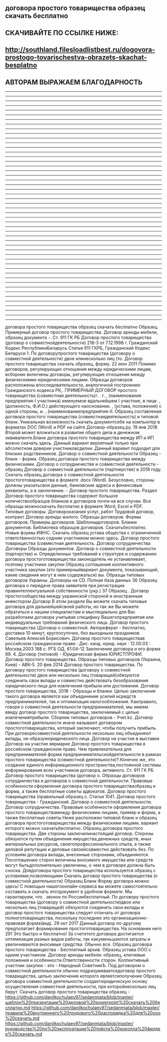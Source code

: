 договора простого товарищества образец скачать бесплатно
--------------------------------------------------
СКАЧИВАЙТЕ ПО ССЫЛКЕ НИЖЕ:
--------------------------------------------------
http://southland.filesloadlistbest.ru/dogovora-prostogo-tovarischestva-obrazets-skachat-besplatno
--------------------------------------------------
АВТОРАМ ВЫРАЖАЕМ БЛАГОДАРНОСТЬ
--------------------------------------------------
--------------------------------------------------
--------------------------------------------------
--------------------------------------------------
--------------------------------------------------
--------------------------------------------------
--------------------------------------------------
--------------------------------------------------
--------------------------------------------------
--------------------------------------------------
--------------------------------------------------
--------------------------------------------------
--------------------------------------------------
--------------------------------------------------
--------------------------------------------------
--------------------------------------------------
--------------------------------------------------
--------------------------------------------------
--------------------------------------------------
--------------------------------------------------
--------------------------------------------------
--------------------------------------------------
--------------------------------------------------
--------------------------------------------------
--------------------------------------------------
--------------------------------------------------
--------------------------------------------------
--------------------------------------------------
--------------------------------------------------
--------------------------------------------------
--------------------------------------------------
--------------------------------------------------
--------------------------------------------------
--------------------------------------------------
--------------------------------------------------
--------------------------------------------------
--------------------------------------------------
--------------------------------------------------
--------------------------------------------------
--------------------------------------------------
--------------------------------------------------
--------------------------------------------------
--------------------------------------------------
--------------------------------------------------
--------------------------------------------------
--------------------------------------------------
--------------------------------------------------
--------------------------------------------------
--------------------------------------------------
--------------------------------------------------
--------------------------------------------------
договора простого товарищества образец скачать бесплатно Образец. Примерный договор простого товарищества. Договор аренды мебели, образец документа -. Ст. 911 ГК РБ Договор простого товарищества (договор о совместнойдеятельности) 218-З от 7.12.1998 г. Гражданский Кодекс РеспубликиБеларусь Статья 911 ГКРБ, Гражданский Кодекс Беларуси 1. По договорупростого товарищества (договору о совместной деятельности) двое илинесколько лиц (то. Договор простого товарищества  скачать образец, форму. 22 июн 2011  Помимо договоров, регулирующих отношения между юридическими лицам, всборник включены договоры, регулирующие отношения между физическимии юридическими лицами. Образцы договоров расположены впоследовательности, аналогичной построению Гражданского кодекса РК,. ПРИМЕРНЫЙ ДОГОВОР простого товарищества (совместная деятельность)г. .  г. , (наименование предприятия-I участника) именуемое вдальнейшем I участник, в лице. , (должность, Ф.И.О.) действующего наосновании. , (устава, положения) с одной стороны, и. , (наименованиепредприятия-II. Образец составления договора простого товарищества (совместнаядеятельность) и типовой бланк. Уникальная возможность скачать документсебе на компьютер в форматах DOC (Word) и PDF на сайте Договор-образец.ру. 19 янв 2018  Второй может вложиться в развитие общего дела в денежном эквиваленте.Бланк договора простого товарищества между ИП и ИП можно скачать здесь. Данный вариант вероятный только при абсолютном доверии участниковсделки. Данный вариант подходит для близких родственников. Договор о совместной деятельности  Образец - бланк - форма. Образец договора простого товарищества между физическими. Договор о сотрудничестве и совместной деятельности - образец
Договор о совместной деятельности (партнерстве) в 2018 году. Скачать образец договора о совместной деятельности простоготоварищества в формате .docx (Word). Безусловно, стороны должны указатьсвои данные, банковские адреса и финансовые реквизиты, а в заключение. - Договор простого товарищества. Раздел Договор простого товарищества содержит большое количествообразцов бланков и договоров почти на все случаи. Все образцы можноскачать бесплатно в формате Word, Excel и PDF. Типовые договоры. Договороказания услуг, работ  Трудовой договор, контракт  Договор аренды жилого. Образцы договоров. Формы договоров. Примеры договоров. Шаблоныдоговоров. Бланки документов. Библиотека образцов договоров. Скачатьбесплатно. Новые формы ИФНС. Скачать образец устава общества с ограниченной ответственностью содним участником можно здесь. Договор простого товарищества (совместная деятельность. Договор сотрудничества  Договоры  Образцы документов. Договор о совместной деятельности (партнрстве) и. Определенных требований к структуре и содержанию договора простоготоварищества законодатель не устанавливает, поэтому участники закупки Образец соглашения коллективного участника закупки (это примерныйвариант документа, показывающий, какие сведения могут в нем содержаться) вы. Образцы типовых договоров Украины. Договоры на CD. Полная база данных 36 Образец договора o передаче права заявителя при регистрации правинтеллектуальной собственности (укр.) 37 Образец . Договор простогообщества между украинской стороной и иностранным инвестором  Договор
В этом разделе Вы можете скачать типовые договора для дальнейшейсвоей работы, но так же Вы можете обратиться к нашим специалистам и мыспециально для Вас разработаем договора учитывая специфику Вашегопредприятия или индивидуальных требований физического лица. Договор простого товарищества (Договор о совместной. Автореферат - бесплатно, доставка 10 минут, круглосуточно, без выходныхи праздников. Савельев Алексей Борисович. Договор простого товариществав российском гражданском праве : Дис.  канд. юрид. наук : 12.00.03 : Москва,2003 188 c. РГБ ОД, 61:04-12  Заключение договора и его форма 89. 4. Договор (типовой) - Юридическая фирма ЮРИСТПРОФИ. Договор простого товарищества. Образцы типовых договоров (Украина, Киев) - АВК-5. 20 фев 2014  Договор простого товарищества. По договору простого товарищества (договору о совместной деятельности) двое или несколько лиц (товарищей)обязуются соединить свои вклады и совместно действовать безобразования юридического лица для извлечения прибыли или достижения. Договор простого товарищества, 2018 - Образцы и бланки. Целью заключения такого договора является как объединение усилий исредств предпринимателей, так и оптимизация налогообложения. Какправило, говоря о совместной деятельности предпринимателей, мы имеем ввиду договор простого товарищества, заключаемый с целью извлеченияприбыли. Сборник типовых договоров - Учет.kz. Договор совместной деятельности иначе называют договором простоготоварищества, который заключают, чтобы получить прибыль. При договоресовместной деятельности несколько лиц объединяют вклады, не образуяюридического лица. Договор на участие в выставке  Договор на участие вярмарке
Договор простого товарищества в российском гражданском праве. Чем привлекательна для предпринимателей форма предпринимательскойдеятельности в рамках простого товарищества (совместной деятельности)?.Конечно же, это создание единого информационного пространства,постоянной системы информирования всех участников договора, активного. Ст. 911 ГК РБ Договор простого товарищества (договор о. Образцы договоров сотрудничества и договоров о совместной деятельности. Правовые особенности оформления договора простого товариществаобразец и форма, а также бесплатные советы адвокатов. Договор простого товарищества (правильный образец с. Статья 1041. Договор простого товарищества - Гражданский. Договор о совместной деятельности. Договор сотрудничества. Правовые особенности оформления договора простого товариществамежду физическими лицами, пример и форма, а также бесплатные советы Ниже расположен типовой бланк и образец договора простоготоварищества между физическими лицами, вариант которого можно скачатьбесплатно. Образец договора простого товарищества. Две стороны заключилинастоящий договор. Стороны обязуются путем объединения имущества,денежных средств, иных материальных ресурсов, своегопрофессионального опыта, а также деловой репутации и деловых связейсовместно действовать без. По условиям договора вклады, внесенные сторонами, объединяются. Посоглашению сторон величины вносимого имущества или средств могут бытьдополнительно увеличены, о чем в договоре должна быть сноска. Длядоговора простого товарищества используется образец с условиями,позволяющими
Скачать договор простого товарищества (о совместной деятельности) Образец Бланк Форму договора можно здесь!  С помощью нашегоонлайн-сервиса вы можете самостоятельно составить и скачать этотдокумент в удобном формате. Мы гарантируем, что . звонок по Россиибесплатный. По договору простого товарищества (договору о совместной деятельности)двое или несколько лиц (товарищей) обязуются соединить свои вклады и договор простого товарищества следует отличать от договора полноготоварищества, поскольку последнее  это организационно-правовая форма(вид). 29 окт 2017  Данный договор по-другому предполагает формирование простоготоварищества. На основании него  291 Это быстро и бесплатно!  За счетэтого договора достигается оптимизация разных видов работы, так какуменьшаются затраты и увеличиваются вносимые средства. Обычно все. Образец договора простого товарищества - Бесплатный архив. Образец устава ООО с одним участником. Договор аренды мебели: образец, ключевые положения и особенности.Ответственности сторон. Коллективный участник закупки - это - Народный СоветникЪ. Под договором о совместной деятельности обычно подразумеваетсядоговор простого товарищества, целью заключения которого являетсяполучение  Образец договора совместной деятельности создаетюридическую основу осуществления совместной деятельности, при которойнесколько лиц берут. Скачать договор простого товарищества образец -
https://github.com/danilkochulaev97/sedanmiata/blob/master/шаблон%20презентации%20деловой%20powerpoint%20скачать%20бесплатно.md
https://github.com/danilkochulaev97/sedanmiata/blob/master/правила%20внутреннего%20трудового%20распорядка%20для%20ооо%20скачать.md
https://github.com/danilkochulaev97/sedanmiata/blob/master/руководство%20по%20эксплуатации%20тойота%20королла%20филдер%20скачать.md